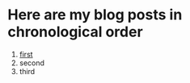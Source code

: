 # Here are my blog posts in chronological order

1. [first](https://frederikgj.github.io/blog/first)
2. second
3. third
